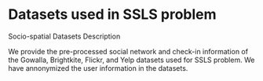 # Datasets used in SSLS problem
Socio-spatial Datasets Description 

We provide the pre-processed social network and check-in information of the Gowalla, Brightkite, Flickr, and Yelp datasets used for SSLS problem. We have annonymized the user information in the datasets. 
